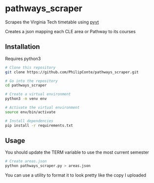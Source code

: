 # pathways_scraper

Scrapes the Virginia Tech timetable using [pyvt](https://github.com/VirginiaTech/pyvt)

Creates a json mapping each CLE area or Pathway to its courses

## Installation
 Requires python3

```bash
# Clone this repository
git clone https://github.com/PhilipConte/pathways_scraper.git

# Go into the repository
cd pathways_scraper

# Create a virtual environment
python3 -m venv env

# Activate the virtual environment
source env/bin/activate

# Install dependencies
pip install -r requirements.txt
```

## Usage
You should update the TERM variable to use the most current semester
```bash
# Create areas.json
python pathways_scraper.py > areas.json
```
You can use a utility to format it to look pretty like the copy I uploaded
